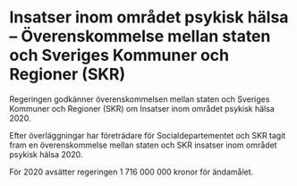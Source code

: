 # Insatser inom området psykisk hälsa – Överenskommelse mellan staten och  Sveriges Kommuner och Regioner (SKR)

Regeringen godkänner överenskommelsen mellan staten och Sveriges Kommuner och Regioner (SKR) om Insatser inom området psykisk hälsa 2020\.


Efter överläggningar har företrädare för Socialdepartementet och SKR tagit fram en överenskommelse mellan staten och SKR insatser inom området psykisk hälsa 2020\.

För 2020 avsätter regeringen 1 716 000 000 kronor för ändamålet.
